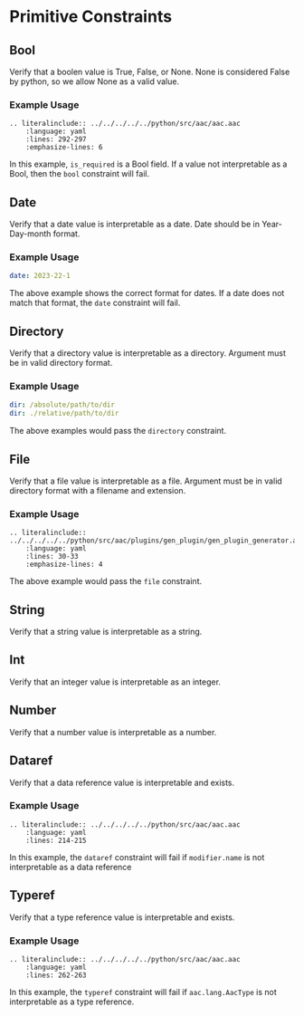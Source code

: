 # Primitive Constraints

## Bool
Verify that a boolen value is True, False, or None.  None is considered False by python, so we allow None as a valid value.

### Example Usage
```{eval-rst}
.. literalinclude:: ../../../../../python/src/aac/aac.aac
    :language: yaml
    :lines: 292-297
    :emphasize-lines: 6
```
In this example, `is_required` is a Bool field.  If a value not interpretable as a Bool, then the `bool` constraint will fail.

## Date
Verify that a date value is interpretable as a date.  Date should be in Year-Day-month format.

### Example Usage
```yaml
date: 2023-22-1
```
The above example shows the correct format for dates.  If a date does not match that format, the `date` constraint will fail.

## Directory
Verify that a directory value is interpretable as a directory. Argument must be in valid directory format.

### Example Usage
```yaml
dir: /absolute/path/to/dir
dir: ./relative/path/to/dir
```
The above examples would pass the `directory` constraint.


## File
Verify that a file value is interpretable as a file.  Argument must be in valid directory format with a filename and extension.

### Example Usage
```{eval-rst}
.. literalinclude:: ../../../../../python/src/aac/plugins/gen_plugin/gen_plugin_generator.aac
    :language: yaml
    :lines: 30-33
    :emphasize-lines: 4
```
The above example would pass the `file` constraint.

## String
Verify that a string value is interpretable as a string. 

## Int
Verify that an integer value is interpretable as an integer.

## Number
Verify that a number value is interpretable as a number.

## Dataref
Verify that a data reference value is interpretable and exists.

### Example Usage
```{eval-rst}
.. literalinclude:: ../../../../../python/src/aac/aac.aac
    :language: yaml
    :lines: 214-215
```
In this example, the `dataref` constraint will fail if `modifier.name` is not interpretable as a data reference

## Typeref
Verify that a type reference value is interpretable and exists.

### Example Usage
```{eval-rst}
.. literalinclude:: ../../../../../python/src/aac/aac.aac
    :language: yaml
    :lines: 262-263
```
In this example, the `typeref` constraint will fail if `aac.lang.AacType` is not interpretable as a type reference.